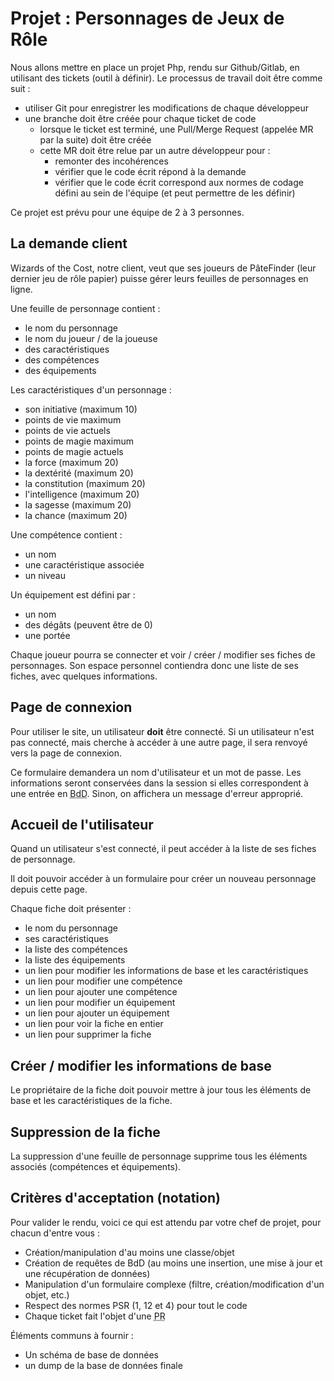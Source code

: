 # Projet : Personnages de Jeux de Rôle

Nous allons mettre en place un projet Php, rendu sur Github/Gitlab, en utilisant des tickets (outil à définir). Le processus de travail doit être comme suit : 
- utiliser Git pour enregistrer les modifications de chaque développeur
- une branche doit être créée pour chaque ticket de code
  - lorsque le ticket est terminé, une Pull/Merge Request (appelée MR par la suite) doit être créée
  - cette MR doit être relue par un autre développeur pour :
    - remonter des incohérences
    - vérifier que le code écrit répond à la demande
    - vérifier que le code écrit correspond aux normes de codage défini au sein de l'équipe (et peut permettre de les définir)

Ce projet est prévu pour une équipe de 2 à 3 personnes.

## La demande client

Wizards of the Cost, notre client, veut que ses joueurs de PâteFinder (leur dernier jeu de rôle papier) puisse gérer leurs feuilles de personnages en ligne.

Une feuille de personnage contient :
- le nom du personnage
- le nom du joueur / de la joueuse
- des caractéristiques 
- des compétences
- des équipements

Les caractéristiques d'un personnage :
  - son initiative (maximum 10)
  - points de vie maximum
  - points de vie actuels
  - points de magie maximum
  - points de magie actuels
  - la force (maximum 20)
  - la dextérité (maximum 20)
  - la constitution (maximum 20)
  - l'intelligence (maximum 20)
  - la sagesse (maximum 20)
  - la chance (maximum 20)

Une compétence contient :
- un nom
- une caractéristique associée
- un niveau

Un équipement est défini par :
- un nom
- des dégâts (peuvent être de 0)
- une portée

Chaque joueur pourra se connecter et voir / créer / modifier ses fiches de personnages. Son espace personnel contiendra donc une liste de ses fiches, avec quelques informations.


## Page de connexion

Pour utiliser le site, un utilisateur **doit** être connecté. Si un utilisateur n'est pas connecté, mais cherche à accéder à une autre page, il sera renvoyé vers la page de connexion.

Ce formulaire demandera un nom d'utilisateur et un mot de passe. Les informations seront conservées dans la session si elles correspondent à une entrée en <abbr title="Base de Données">BdD</abbr>. Sinon, on affichera un message d'erreur approprié.


## Accueil de l'utilisateur

Quand un utilisateur s'est connecté, il peut accéder à la liste de ses fiches de personnage. 

Il doit pouvoir accéder à un formulaire pour créer un nouveau personnage depuis cette page.

Chaque fiche doit présenter :
- le nom du personnage
- ses caractéristiques
- la liste des compétences
- la liste des équipements
- un lien pour modifier les informations de base et les caractéristiques
- un lien pour modifier une compétence
- un lien pour ajouter une compétence
- un lien pour modifier un équipement
- un lien pour ajouter un équipement
- un lien pour voir la fiche en entier
- un lien pour supprimer la fiche


## Créer / modifier les informations de base

Le propriétaire de la fiche doit pouvoir mettre à jour tous les éléments de base et les caractéristiques de la fiche.




## Suppression de la fiche

La suppression d'une feuille de personnage supprime tous les éléments associés (compétences et équipements).


## Critères d'acceptation (notation)

Pour valider le rendu, voici ce qui est attendu par votre chef de projet, pour chacun d'entre vous : 

- Création/manipulation d'au moins une classe/objet
- Création de requêtes de BdD (au moins une insertion, une mise à jour et une récupération de données)
- Manipulation d'un formulaire complexe (filtre, création/modification d'un objet, etc.)
- Respect des normes PSR (1, 12 et 4) pour tout le code
- Chaque ticket fait l'objet d'une <abbr title="Pull Request">PR</abbr>

Éléments communs à fournir :
- Un schéma de base de données
- un dump de la base de données finale
